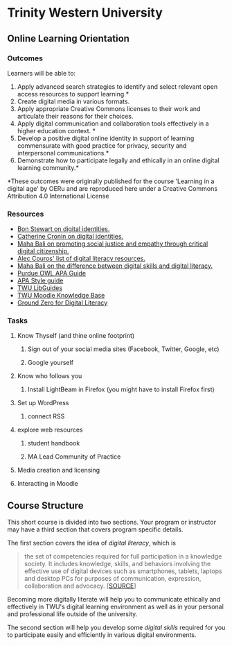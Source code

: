 # Trinity Western University

## Online Learning Orientation

### Outcomes

Learners will be able to:

1. Apply advanced search strategies to identify and select relevant open access resources to support learning.\*
2. Create digital media in various formats.
3. Apply appropriate Creative Commons licenses to their work and articulate their reasons for their choices.
4. Apply digital communication and collaboration tools effectively in a higher education context. \*
5. Develop a positive digital online identity in support of learning commensurate with good practice for privacy, security and interpersonal communications.\*
6. Demonstrate how to participate legally and ethically in an online digital learning community.\*

\*These outcomes were originally published for the course 'Learning in a digital age' by OERu and are reproduced here under a Creative Commons Attribution 4.0 International License

### Resources

* [Bon Stewart on digital identities.](http://theory.cribchronicles.com/2012/05/06/digital-identities-six-key-selves/)
* [Catherine Cronin on digital identities.](https://catherinecronin.wordpress.com/2014/02/12/openeducation-and-identities/)
* [Maha Bali on promoting social justice and empathy through critical digital citizenship.](http://dmlcentral.net/critical-digital-citizenship-empathy-social-justice-online/)
* [Alec Couros' list of digital literacy resources.](https://couros.wikispaces.com/digitalcitizenship) 
* [Maha Bali on the difference between digital skills and digital literacy. ](https://www.literacyworldwide.org/blog/literacy-daily/2016/02/03/knowing-the-difference-between-digital-skills-and-digital-literacies-and-teaching-both)
* [Purdue OWL APA Guide](https://owl.english.purdue.edu/owl/resource/560/01/)
* [APA Style guide](http://flash1r.apa.org/apastyle/basics/index.htm)
* [TWU LibGuides](http://libguides.twu.ca/c.php?g=284731&p=1897471)
* [TWU Moodle Knowledge Base](https://trinitywestern.teamdynamix.com/TDClient/KB/?CategoryID=4592)
* [Ground Zero for Digital Literacy](http://bavatuesdays.com/password-management-ground-zero-for-digital-literacy/)

### Tasks

1. Know Thyself \(and thine online footprint\)

   1. Sign out of your social media sites \(Facebook, Twitter, Google, etc\)

   2. Google yourself

2. Know who follows you

   1. Install LightBeam in Firefox \(you might have to install Firefox first\) 

3. Set up WordPress

   1. connect RSS

4. explore web resources

   1. student handbook

   2. MA Lead Community of Practice

5. Media creation and licensing

6. Interacting in Moodle

## Course Structure

This short course is divided into two sections. Your program or instructor may have a third section that covers program specific details.

The first section covers the idea of _digital literacy_, which is

> the set of competencies required for full participation in a knowledge society. It includes knowledge, skills, and behaviors involving the effective use of digital devices such as smartphones, tablets, laptops and desktop PCs for purposes of communication, expression, collaboration and advocacy. \[[SOURCE](https://en.wikipedia.org/wiki/Digital_literacy)\]

Becoming more digitally literate will help you to communicate ethically and effectively in TWU's digital learning environment as well as in your personal and professional life outside of the university.

The second section will help you develop some _digital skills_ required for you to participate easily and efficiently in various digital environments.

